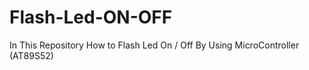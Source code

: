 # Flash-Led-ON-OFF
 In This Repository How to Flash Led On / Off By Using MicroController (AT89S52)
